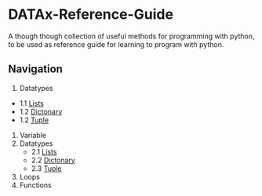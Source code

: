 # DATAx-Reference-Guide
A though though collection of useful methods for programming with python, to be used as reference guide for learning to program with python. 

## Navigation

1. Datatypes
* 1.1 [Lists](https://github.com/DATAx2020/DATAx-Reference-Guide/blob/master/lists_eng.ipynb)
* 1.2 [Dictonary](https://github.com/DATAx2020/DATAx-Reference-Guide/blob/master/dictonary_eng.ipynb)
* 1.2 [Tuple](https://github.com/DATAx2020/DATAx-Reference-Guide/blob/master/tuples_eng.ipynb)

1. Variable
2. Datatypes
    * 2.1 [Lists](https://github.com/DATAx2020/DATAx-Reference-Guide/blob/master/lists_eng.ipynb)
    * 2.2 [Dictonary](https://github.com/DATAx2020/DATAx-Reference-Guide/blob/master/dictonary_eng.ipynb)
    * 2.3 [Tuple](https://github.com/DATAx2020/DATAx-Reference-Guide/blob/master/tuples_eng.ipynb)
3. Loops
4. Functions
